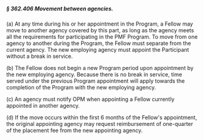 ##### § 362.406 Movement between agencies. #####

(a) At any time during his or her appointment in the Program, a Fellow may move to another agency covered by this part, as long as the agency meets all the requirements for participating in the PMF Program. To move from one agency to another during the Program, the Fellow must separate from the current agency. The new employing agency must appoint the Participant without a break in service.

(b) The Fellow does not begin a new Program period upon appointment by the new employing agency. Because there is no break in service, time served under the previous Program appointment will apply towards the completion of the Program with the new employing agency.

(c) An agency must notify OPM when appointing a Fellow currently appointed in another agency.

(d) If the move occurs within the first 6 months of the Fellow's appointment, the original appointing agency may request reimbursement of one-quarter of the placement fee from the new appointing agency.